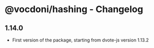 # @vocdoni/hashing - Changelog

## 1.14.0

- First version of the package, starting from dvote-js version 1.13.2
